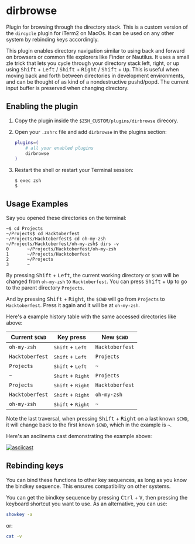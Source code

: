 # dirbrowse

Plugin for browsing through the directory stack.
This is a custom version of the `dircycle` plugin for iTerm2 on MacOs.
It can be used on any other system by rebinding keys accordingly.

This plugin enables directory navigation similar to using back and forward on browsers or common file explorers like Finder or Nautilus. It uses a small zle trick that lets you cycle through your directory stack left, right, or up using <kbd>Shift</kbd> + <kbd>Left</kbd> / <kbd>Shift</kbd> + <kbd>Right</kbd> / <kbd>Shift</kbd> + <kbd>Up</kbd>. This is useful when moving back and forth between directories in development environments, and can be thought of as kind of a nondestructive pushd/popd. The current input buffer is preserved when changing directory.

## Enabling the plugin
1. Copy the plugin inside the `$ZSH_CUSTOM/plugins/dirbrowse` direcory.


2. Open your `.zshrc` file and add `dirbrowse` in the plugins section:

   ```zsh
   plugins=(
       # all your enabled plugins
       dirbrowse
   )
   ```

3. Restart the shell or restart your Terminal session:

   ```console
   $ exec zsh
   $
   ```

## Usage Examples

Say you opened these directories on the terminal:

```console
~$ cd Projects
~/Projects$ cd Hacktoberfest
~/Projects/Hacktoberfest$ cd oh-my-zsh
~/Projects/Hacktoberfest/oh-my-zsh$ dirs -v
0       ~/Projects/Hacktoberfest/oh-my-zsh
1       ~/Projects/Hacktoberfest
2       ~/Projects
3       ~
```

By pressing <kbd>Shift</kbd> + <kbd>Left</kbd>, the current working directory or `$CWD` will be changed from `oh-my-zsh` to `Hacktoberfest`. You can press <kbd>Shift</kbd> + <kbd>Up</kbd> to go to the parent directory `Projects`.

And by pressing <kbd>Shift</kbd> + <kbd>Right</kbd>, the `$CWD` will go from `Projects` to `Hacktoberfest`. Press it again and it will be at `oh-my-zsh`.

Here's a example history table with the same accessed directories like above:

| Current `$CWD`  | Key press                                             | New `$CWD`      |
| --------------- | ----------------------------------------------------- | --------------- |
| `oh-my-zsh`     | <kbd>Shift</kbd> + <kbd>Left</kbd>   | `Hacktoberfest` |
| `Hacktoberfest` | <kbd>Shift</kbd> + <kbd>Left</kbd>   | `Projects`      |
| `Projects`      | <kbd>Shift</kbd> + <kbd>Left</kbd>   | `~`             |
| `~`             | <kbd>Shift</kbd> + <kbd>Right</kbd>  | `Projects`      |
| `Projects`      | <kbd>Shift</kbd> + <kbd>Right</kbd>  | `Hacktoberfest` |
| `Hacktoberfest` | <kbd>Shift</kbd> + <kbd>Right</kbd>  | `oh-my-zsh`     |
| `oh-my-zsh`     | <kbd>Shift</kbd> + <kbd>Right</kbd>  | `~`             |

Note the last traversal, when pressing <kbd>Shift</kbd> + <kbd>Right</kbd> on a last known `$CWD`, it will change back to the first known `$CWD`, which in the example is `~`.

Here's an asciinema cast demonstrating the example above:

[![asciicast](https://asciinema.org/a/204406.png)](https://asciinema.org/a/204406)

## Rebinding keys

You can bind these functions to other key sequences, as long as you know the bindkey sequence. This ensures compatibility on other systems. 

You can get the bindkey sequence by pressing <kbd>Ctrl</kbd> + <kbd>V</kbd>, then pressing the keyboard shortcut you want to use. As an alternative, you can use:
```zsh
showkey -a
```
or: 
```zsh
cat -v
```